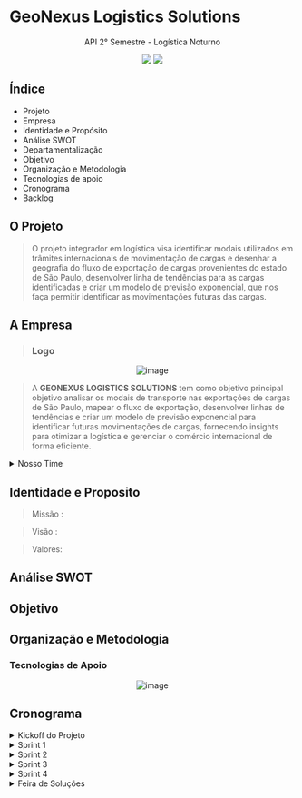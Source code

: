 # GeoNexus Logistics Solutions 

<p align="center"> 
API 2° Semestre - Logística Noturno
</p> 
  
<p align="center">   
 <img src="https://img.shields.io/badge/Status%3A-IN PROGRESS-green"/>
 <a href="http://fatecsjc-prd.azurewebsites.net/"><img src="https://img.shields.io/badge/Instituição%3A-FATEC-red"/></a>
</p>

## **Índice**

* Projeto
* Empresa
* Identidade e Propósito
* Análise SWOT
* Departamentalização
* Objetivo
* Organização e Metodologia
* Tecnologias de apoio
* Cronograma
* Backlog
 

## **O Projeto**
> O projeto integrador em logística visa identificar modais utilizados em trâmites internacionais de movimentação de cargas e desenhar a geografia do fluxo de exportação de cargas provenientes do estado de São Paulo, desenvolver linha de tendências para as cargas identificadas e criar um modelo de previsão exponencial, que nos faça permitir identificar as movimentações futuras das cargas. 

## **A Empresa**
> ### Logo


<div align="center">
  
![image](https://github.com/geonexusls/PROJETO-INTEGRADOR-2-SEMESTRE/assets/166401059/0129610e-e3e6-42d7-8dc3-71ad9a1b0b54)

</div>


> A **GEONEXUS LOGISTICS SOLUTIONS** tem como objetivo principal objetivo analisar os modais de transporte nas exportações de cargas de São Paulo, mapear o fluxo de exportação, desenvolver linhas de tendências e criar um modelo de previsão exponencial para identificar futuras movimentações de cargas, fornecendo insights para otimizar a logística e gerenciar o comércio internacional de forma eficiente.


<details>
  
<summary>Nosso Time</summary>
     
| Avatar | Aluno | Função |
| ------ | ----- | -------| 
|![image](https://github.com/geonexusls/PROJETO-INTEGRADOR-2-SEMESTRE/assets/166401059/b544beea-a5ac-4c22-9f2b-9eb08ae2fb74)| Evelyn Victoria P. de Melo | Product Owner |
![image](https://github.com/geonexusls/PROJETO-INTEGRADOR-2-SEMESTRE/assets/166401059/3e7ffded-45a7-41b6-94a7-45902b846b25)|Fernanda da Silva de Andrade|Scrum Master|
![image](https://github.com/geonexusls/PROJETO-INTEGRADOR-2-SEMESTRE/assets/166401059/8e1e2fa0-ba6d-4831-9737-a6334706b99f)|Gabriela De Avila| Developer Team|
![image](https://github.com/geonexusls/PROJETO-INTEGRADOR-2-SEMESTRE/assets/166401059/3c742fb0-c75b-43c2-b59c-66c483597013)|Luiz Caldas | Developer Team| 
![image](https://github.com/geonexusls/PROJETO-INTEGRADOR-2-SEMESTRE/assets/166401059/9c6d4bb4-4540-4c56-ab03-c51786e373e9)|Tássia Nataly de Souza Campos| Developer Team|
![image](https://github.com/geonexusls/PROJETO-INTEGRADOR-2-SEMESTRE/assets/166401059/a4d83c0e-1c48-47f1-a1b0-16d10ea82b65)|Lucas Monteiro| Developer Team|
![image](https://github.com/geonexusls/PROJETO-INTEGRADOR-2-SEMESTRE/assets/166401059/6143b3d6-7dad-40e4-b580-0ae39b566d7d)|Raíssa Nunes| Developer Team|


</details>
                                                                                                                                                                                                                                                                                   
## Identidade e Proposito

> Missão : 

> Visão : 

> Valores:


## Análise SWOT


## Objetivo 
>

## Organização e Metodologia
> 

### Tecnologias de Apoio

<div align="center">
  
![image](https://github.com/geonexusls/PROJETO-INTEGRADOR-2-SEMESTRE/assets/166401059/3baadc95-95ca-45f0-88e0-c41babeb40f6)

</div>

## Cronograma

 <details>
<summary>Kickoff do Projeto</summary>
*  
</details>
<details>
<summary>Sprint 1</summary>
  
 _Concluido_

>Backlog
<div id="top"></div>
<p align="center">
  
![image]



>Burndown Chart

_Por Tempo_
<div id="top"></div>
<p align="center">

![image]


_Por Itens_

<p align="center">
      

![image]

</details>

<details>
<summary>Sprint 2</summary>
  
_Concluido_

>Backlog
<div id="top"></div>
<p align="center">

![image]
      
>Burndown Chart
  
_Por Tempo_
<div id="top"></div>
<p align="center">

![image]

  
_Por Itens_
<div id="top"></div>
<p align="center">

![image]

_Potótipo de Dashboard_


</details>

<details>
<summary>Sprint 3</summary>
  
_Concluido_

>Backlog
<div id="top"></div>
<p align="center">

![image]
      
>Burndown Chart
  
_Por Tempo_
<div id="top"></div>
<p align="center">

![image]

  
_Por Itens_
<div id="top"></div>
<p align="center">

![image]

_Dashboard_
 
</details>

<details>
<summary>Sprint 4</summary>
  
_Concluido_

>Backlog
<div id="top"></div>
<p align="center">

![image]
      
>Burndown Chart
  
_Por Tempo_
<div id="top"></div>
<p align="center">

![image]

  
_Por Itens_
<div id="top"></div>
<p align="center">

![image]

_Dashboard_ 
</details>
 
<details>
  
<summary>Feira de Soluções</summary>
*  
</details>
                                                                                                                                                                                     
